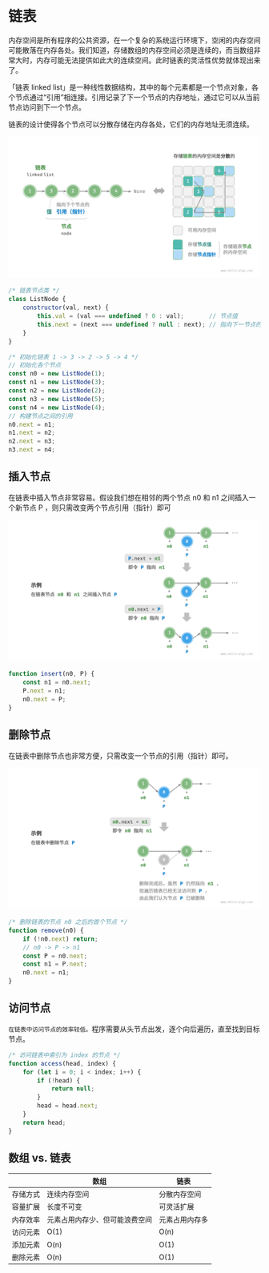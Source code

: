 # 链表

内存空间是所有程序的公共资源，在一个复杂的系统运行环境下，空闲的内存空间可能散落在内存各处。我们知道，存储数组的内存空间必须是连续的，而当数组非常大时，内存可能无法提供如此大的连续空间。此时链表的灵活性优势就体现出来了。

「链表 linked list」是一种线性数据结构，其中的每个元素都是一个节点对象，各个节点通过“引用”相连接。引用记录了下一个节点的内存地址，通过它可以从当前节点访问到下一个节点。

链表的设计使得各个节点可以分散存储在内存各处，它们的内存地址无须连续。

![Alt text](images/1.png)

```js
/* 链表节点类 */
class ListNode {
    constructor(val, next) {
        this.val = (val === undefined ? 0 : val);       // 节点值
        this.next = (next === undefined ? null : next); // 指向下一节点的引用
    }
}
```

```js
/* 初始化链表 1 -> 3 -> 2 -> 5 -> 4 */
// 初始化各个节点
const n0 = new ListNode(1);
const n1 = new ListNode(3);
const n2 = new ListNode(2);
const n3 = new ListNode(5);
const n4 = new ListNode(4);
// 构建节点之间的引用
n0.next = n1;
n1.next = n2;
n2.next = n3;
n3.next = n4;
```

## 插入节点

在链表中插入节点非常容易。假设我们想在相邻的两个节点 n0 和 n1 之间插入一个新节点 P ，则只需改变两个节点引用（指针）即可

![Alt text](images/2.png)

```js
function insert(n0, P) {
    const n1 = n0.next;
    P.next = n1;
    n0.next = P;
}
```

## 删除节点

在链表中删除节点也非常方便，只需改变一个节点的引用（指针）即可。

![Alt text](images/3.png)

```js
/* 删除链表的节点 n0 之后的首个节点 */
function remove(n0) {
    if (!n0.next) return;
    // n0 -> P -> n1
    const P = n0.next;
    const n1 = P.next;
    n0.next = n1;
}
```

## 访问节点

`在链表中访问节点的效率较低。`程序需要从头节点出发，逐个向后遍历，直至找到目标节点。

```js
/* 访问链表中索引为 index 的节点 */
function access(head, index) {
    for (let i = 0; i < index; i++) {
        if (!head) {
            return null;
        }
        head = head.next;
    }
    return head;
}
```

## 数组 vs. 链表

|          | 数组                           | 链表           |
| -------- | ------------------------------ | -------------- |
| 存储方式 | 连续内存空间                   | 分散内存空间   |
| 容量扩展 | 长度不可变                     | 可灵活扩展     |
| 内存效率 | 元素占用内存少、但可能浪费空间 | 元素占用内存多 |
| 访问元素 | O(1)                           | O(n)           |
| 添加元素 | O(n)                           | O(1)           |
| 删除元素 | O(n)                           | O(1)           |